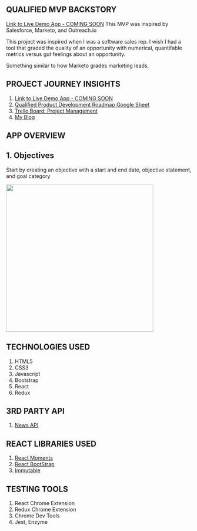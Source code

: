 ## QUALIFIED MVP BACKSTORY

[Link to Live Demo App - COMING SOON](https://friendly-wiles-9707cf.netlify.com/)
This MVP was inspired by Salesforce, Marketo, and Outreach.io

This project was inspired when I was a software sales rep. I wish I had a tool that graded the quality of an opportunity with numerical, quantifable metrics versus gut feelings about an opportunity.

Something similar to how Marketo grades marketing leads.

## PROJECT JOURNEY INSIGHTS

1. [Link to Live Demo App - COMING SOON](https://friendly-wiles-9707cf.netlify.com/)
2. [Qualified Product Development Roadmap Google Sheet ](https://docs.google.com/spreadsheets/d/1rEqcpEd8b2sCHKsGvMcy7s1Rh6V66-jFo1X5c5EcSOE/edit?usp=sharing)
3. [Trello Board: Project Management](https://trello.com/b/Wxv7FAQB/qualified-react-crm)
4. [My Blog ](https://www.mraddoil.com/2018/12/23/is-software-sales-right-for-you/)

## APP OVERVIEW

## 1. Objectives

Start by creating an objective with a start and end date, objective statement, and goal category

<img src= "" width ="400" height="400">

## TECHNOLOGIES USED

1. HTML5
2. CSS3
3. Javascript
4. Bootstrap
5. React
6. Redux

## 3RD PARTY API

1. [News API](https://newsapi.org/s/google-news-api)

## REACT LIBRARIES USED

1. [React Moments](https://github.com/headzoo/react-moment#readme)
2. [React BootStrap](https://react-bootstrap.github.io/)
3. [Immutable](https://github.com/immutable-js/immutable-js)

## TESTING TOOLS

1. React Chrome Extension
2. Redux Chrome Extension
3. Chrome Dev Tools
4. Jest, Enzyme
